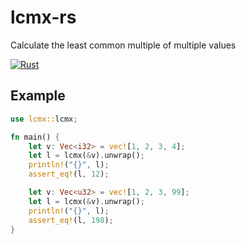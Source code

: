 # lcmx-rs

Calculate the least common multiple of multiple values

[![Rust](https://github.com/rikonaka/lcmx-rs/actions/workflows/rust.yml/badge.svg?branch=main)](https://github.com/rikonaka/lcmx-rs/actions/workflows/rust.yml)

## Example

```rust
use lcmx::lcmx;

fn main() {
    let v: Vec<i32> = vec![1, 2, 3, 4];
    let l = lcmx(&v).unwrap();
    println!("{}", l);
    assert_eq!(l, 12);

    let v: Vec<u32> = vec![1, 2, 3, 99];
    let l = lcmx(&v).unwrap();
    println!("{}", l);
    assert_eq!(l, 198);
}
```

